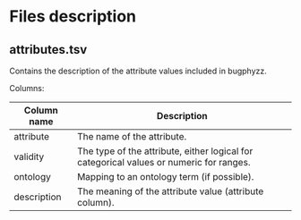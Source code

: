 # Files description

## attributes.tsv

Contains the description of the attribute values included in bugphyzz.

Columns:

| Column name | Description |
| --- | --- |
| attribute | The name of the attribute. |
| validity | The type of the attribute, either logical for categorical values or numeric for ranges. |
| ontology | Mapping to an ontology term (if possible). |
| description | The meaning of the attribute value (attribute column). |
